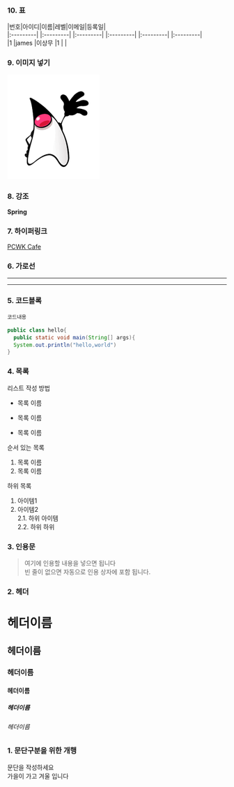 ### 10. 표  
|번호|아이디|이름|레벨|이메일|등록일|      
|:---------| |:---------| |:---------| |:---------| |:---------| |:---------|      
|1         |james     |이상무       |1          |          |      

### 9. 이미지 넣기  
![PCWK Cafe](https://github.com/hykim-king/MARKDOWN_EDU/blob/main/duke.png)      

### 8. 강조
**Spring**  

### 7. 하이퍼링크    
[PCWK Cafe](https://cafe.daum.net/pcwk/ "설명 문구")      

### 6. 가로선  
---  
***  

### 5. 코드블록  
```프로그래밍 언어  
코드내용  
```

```JAVA  
public class hello{  
  public static void main(String[] args){  
  System.out.println("hello,world")  
}  
```  
### 4. 목록  
리스트 작성 방법  
* 목록 이름    
- 목록 이름  
+ 목록 이름 
 
순서 있는 목록  
1. 목록 이름  
2. 목록 이름  

하위 목록  
1. 아이템1    
2. 아이템2  
2.1. 하위 아이템  
2.2. 하위 하위

### 3. 인용문  
> 여기에 인용할 내용을 넣으면 됩니다   
> 빈 줄이 없으면 자동으로 인용 상자에 포함 됩니다.  



### 2. 헤더    
# 헤더이름  
## 헤더이름  
### 헤더이름  
#### 헤더이름  
##### 헤더이름  
###### 헤더이름  
### 1. 문단구분을 위한 개행
문단을 작성하세요  
가을이 가고 겨울 입니다
